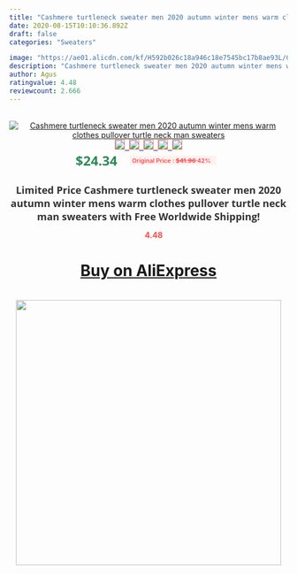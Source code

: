 ```yaml
---
title: "Cashmere turtleneck sweater men 2020 autumn winter mens warm clothes  pullover turtle neck man sweaters"
date: 2020-08-15T10:10:36.892Z
draft: false
categories: "Sweaters"

image: "https://ae01.alicdn.com/kf/H592b026c18a946c18e7545bc17b8ae93L/Cashmere-turtleneck-sweater-men-2020-autumn-winter-mens-warm-clothes-pullover-turtle-neck-man-sweaters.jpg"
description: "Cashmere turtleneck sweater men 2020 autumn winter mens warm clothes  pullover turtle neck man sweaters"
author: Agus
ratingvalue: 4.48
reviewcount: 2.666
---
```

<br>
<div style="text-align: center;">
<a href="https://s.click.aliexpress.com/e/_ATgnfX" target="_blank" rel="nofollow noopener noreferrer"><img alt="Cashmere turtleneck sweater men 2020 autumn winter mens warm clothes  pullover turtle neck man sweaters" class="magnifier-image" src="https://ae01.alicdn.com/kf/H592b026c18a946c18e7545bc17b8ae93L/Cashmere-turtleneck-sweater-men-2020-autumn-winter-mens-warm-clothes-pullover-turtle-neck-man-sweaters.jpg_640x640.jpg">
<br>
<img style="border:1px solid salmon" src="https://ae01.alicdn.com/kf/H592b026c18a946c18e7545bc17b8ae93L/Cashmere-turtleneck-sweater-men-2020-autumn-winter-mens-warm-clothes-pullover-turtle-neck-man-sweaters.jpg_120x120.jpg">&nbsp;&nbsp;<img style="border:1px solid salmon" src="https://ae01.alicdn.com/kf/Hcfff3bd123f94269be331ecfe514a7667/Cashmere-turtleneck-sweater-men-2020-autumn-winter-mens-warm-clothes-pullover-turtle-neck-man-sweaters.jpg_120x120.jpg">&nbsp;&nbsp;<img style="border:1px solid salmon" src="https://ae01.alicdn.com/kf/H676cd30933084d23a4b1aa5748b98afal/Cashmere-turtleneck-sweater-men-2020-autumn-winter-mens-warm-clothes-pullover-turtle-neck-man-sweaters.jpg_120x120.jpg">&nbsp;&nbsp;<img style="border:1px solid salmon" src="https://ae01.alicdn.com/kf/H7093bd6fbd6748adafa76f3673dfa564S/Cashmere-turtleneck-sweater-men-2020-autumn-winter-mens-warm-clothes-pullover-turtle-neck-man-sweaters.jpg_120x120.jpg">&nbsp;&nbsp;<img style="border:1px solid salmon" src="https://ae01.alicdn.com/kf/H015efcd092124d96be4d410ce7472ec44/Cashmere-turtleneck-sweater-men-2020-autumn-winter-mens-warm-clothes-pullover-turtle-neck-man-sweaters.jpg_120x120.jpg"></a></div><br0>
<div style="text-align: center;"><span style="background-color: white; border: 0px; box-sizing: border-box; color: seagreen; display: inline-block; font-family: &quot;open sans&quot; , &quot;arial&quot; , &quot;helvetica&quot; , sans-serif , &quot;heiti&quot;; font-size: 24px; font-stretch: inherit; font-weight: 700; line-height: inherit; margin: 0px 10px 0px 0px; padding: 0px; vertical-align: middle;">$24.34 </span>
<span style="background: rgb(255 , 241 , 241); border-radius: 3px; border: 0px; box-sizing: border-box; color: #ff4747; display: inline-block; font-family: inherit; font-size: 12px; font-stretch: inherit; font-style: inherit; font-variant: inherit; font-weight: 600; line-height: inherit; margin: 0px; padding: 2px 5px; transform: scale(0.9); vertical-align: middle;">Original Price : <b style="text-decoration: line-through;">$41.96 </b> 42%&nbsp;&nbsp;</span></div>
<h1 style="color: #333333; display: inline-block; font-family: &quot;open sans&quot; , &quot;arial&quot; , &quot;helvetica&quot; , sans-serif , &quot;heiti&quot;; font-size: 18px; font-stretch: inherit; font-weight: 700; text-align: center;">Limited Price Cashmere turtleneck sweater men 2020 autumn winter mens warm clothes  pullover turtle neck man sweaters with Free Worldwide Shipping!</h1>
<div style="color: #ff4747; text-align: center;">
<img src="https://4.bp.blogspot.com/-M0ZcTcb-5uY/XleCXlxnR4I/AAAAAAAAAEc/OrjgMkXV1oMQFaCRZj5HQwOCBcu3w1FegCPcBGAYYCw/s1600/star.png" style="height: 15px;">&nbsp;<b>4.48</b></div>
<div class="button_cont" align="center"><a class="buynow_a" href="https://s.click.aliexpress.com/e/_ATgnfX" target="_blank" rel="nofollow noopener noreferrer"><H1>Buy on AliExpress</H1></a></div><br>
<div class="separator" style="clear: both; text-align: center;">
<img src="https://lh3.googleusercontent.com/-pTy5HemUv9M/XlePHvY0dAI/AAAAAAAAAE4/0nX5iRUoIWY8eMW9Dpxeirr157OZliDIgCLcBGAsYHQ/s1600/badge.gif" width="480">
</div>
